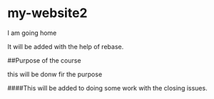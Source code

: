 # my-website2

I am going home 

It will be added with the help of rebase.

##Purpose of the course

this will be donw fir the purpose

####This will be added to doing some work with  the closing issues.
